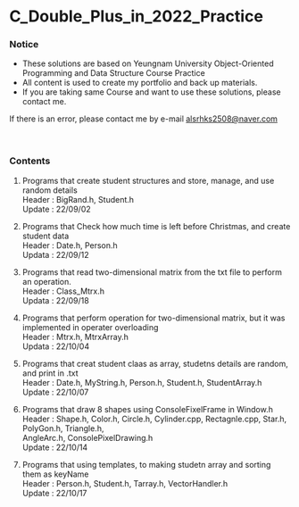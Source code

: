 # C_Double_Plus_in_2022_Practice
 ### Notice   
 - These solutions are based on Yeungnam University Object-Oriented Programming and Data Structure Course Practice  
 - All content is used to create my portfolio and back up materials.  
 - If you are taking same Course and want to use these solutions, please contact me.
   
 If there is an error, please contact me by e-mail
 alsrhks2508@naver.com  
 <br/><br/>
   
 ### Contents
 1. Programs that create student structures and store, manage, and use random details  
    Header : BigRand.h, Student.h  
    Update : 22/09/02
        
 2. Programs that Check how much time is left before Christmas, and create student data  
    Header : Date.h, Person.h  
    Updata : 22/09/12  
      
 3. Programs that read two-dimensional matrix from the txt file to perform an operation.  
    Header : Class_Mtrx.h  
    Updata : 22/09/18  
      
 4. Programs that perform operation for two-dimensional matrix, but it was implemented in operater overloading  
    Header : Mtrx.h, MtrxArray.h  
    Updata : 22/10/04  
      
 5. Programs that creat student claas as array, studetns details are random, and print in .txt  
    Header : Date.h, MyString.h, Person.h, Student.h, StudentArray.h  
    Update : 22/10/07  
      
 6. Programs that draw 8 shapes using ConsoleFixelFrame in Window.h  
    Header : Shape.h, Color.h, Circle.h, Cylinder.cpp, Rectagnle.cpp, Star.h, PolyGon.h, Triangle.h,  
             AngleArc.h, ConsolePixelDrawing.h   
    Update : 22/10/14  
      
 7. Programs that using templates, to making studetn array and sorting them as keyName  
    Header : Person.h, Student.h, Tarray.h, VectorHandler.h  
    Update : 22/10/17  
      
      
             
